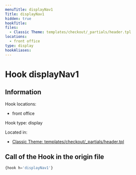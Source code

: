 ```yaml
---
menuTitle: displayNav1
Title: displayNav1
hidden: true
hookTitle: 
files:
  - Classic Theme: templates/checkout/_partials/header.tpl
locations:
  - front office
type: display
hookAliases:
---
```


# Hook displayNav1

## Information

Hook locations: 
  - front office

Hook type: display

Located in: 
  - [Classic Theme: templates/checkout/_partials/header.tpl](https://github.com/PrestaShop/classic-theme/blob/develop/templates/checkout/_partials/header.tpl)

## Call of the Hook in the origin file

```php
{hook h='displayNav1'}
```